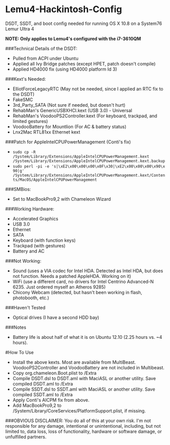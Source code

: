 Lemu4-Hackintosh-Config
=======================

DSDT, SSDT, and boot config needed for running OS X 10.8 on a System76 Lemur Ultra 4

**NOTE: Only applies to Lemu4's configured with the i7-3610QM**

###Technical Details of the DSDT:

- Pulled from ACPI under Ubuntu
- Applied all Ivy Bridge patches (except HPET, patch doesn't compile)
- Applied HD4000 fix (using HD4000 platform Id 3)

###Kext's Needed:
- ElliotForceLegacyRTC (May not be needed, since I applied an RTC fix to the DSDT)
- FakeSMC
- 3rd_Party_SATA (Not sure if needed, but doesn't hurt)
- RehabMan's GenericUSBXHCI.kext (USB 3.0) - Universal
- RehabMan's VoodooPS2Controller.kext (For keyboard, trackpad, and limited gestures)
- VoodooBattery for Mountlion (For AC & battery status)
- Lnx2Mac RTL81xx Ethernet kext

###Patch for AppleIntelCPUPowerManagement (Conti's fix)
- `sudo cp -R /System/Library/Extensions/AppleIntelCPUPowerManagement.kext /System/Library/Extensions/AppleIntelCPUPowerManagement.kext.backup`
- `sudo perl -pi -e 's|\xE2\x00\x00\x00\x0F\x30|\xE2\x00\x00\x00\x90\x 90|g' /System/Library/Extensions/AppleIntelCPUPowerManagement.kext/Contents/MacOS/AppleIntelCPUPowerManagement`

###SMBios:
- Set to MacBookPro9,2 with Chameleon Wizard

###Working Hardware:
- Accelerated Graphics
- USB 3.0
- Ethernet
- SATA
- Keyboard (with function keys)
- Trackpad (with gestures)
- Battery and AC

###Not Working:
- Sound (uses a VIA codec for Intel HDA. Detected as Intel HDA, but does not function. Needs a patched AppleHDA. Working on it)
- WiFi (use a different card, no drivers for Intel Centrino Advanced-N 6235. Just ordered myself an Atheros 9285)
- Chicony Webcam (detected, but hasn't been working in flash, photobooth, etc.)

###Haven't Tested
- Optical drives (I have a second HDD bay)

###Notes
- Battery life is about half of what it is on Ubuntu 12.10 (2.25 hours vs. ~4 hours).

#How To Use
- Install the above kexts. Most are available from MultiBeast. VoodooPS2Controller and VoodooBattery are not included in Multibeast.
- Copy org.chameleon.Boot.plist to /Extra
- Compile DSDT.dsl to DSDT.aml with MaciASL or another utility. Save compiled DSDT.aml to /Extra
- Compile SSDT.dsl to SSDT.aml with MaciASL or another utility. Save compiled SSDT.aml to /Extra
- Apply Conti's AICPM fix from above.
- Add MacBookPro9,2 to /System/Library/CoreServices/PlatformSupport.plist, if missing.

###OBVIOUS DISCLAIMER:
You do all of this at your own risk. I'm not responsible for any damage, intentional or unintentional, including, but not limited to, data loss, loss of functionality, hardware or software damage, or unfulfilled partners.
